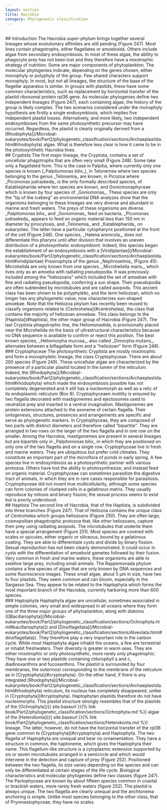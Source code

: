 ```yaml
---
layout: section
title: Hacrobia
category: Phylogenetic classification
---
```


<br>
## Introduction
The Hacrobia super-phylum brings together several lineages whose evolutionary affinities are still pending (Figure 247). Most lines contain phagotrophs, either flagellates or amoeboids. Others include algae from secondary endosymbiosis. In most of these algae, the ability to phagocyte prey has not been lost and they therefore have a mixotrophic strategy of nutrition. Some are major components of phytoplankton. The molecular phylogenies indicate, depending on the genes chosen, either monophyly or polyphyly of the group. Few shared characters support monophyly. In most, but not all lineages, the structure of the base of the flagellar apparatus is similar. In groups with plastids, these have some common characteristics, such as replacement by horizontal transfer of the plastid ribosomal protein rpl36 gene. As molecular phylogenies define two independent lineages (Figure 247), each containing algae, the history of the group is likely complex. The two scenarios considered under the monophyly hypothesis are firstly a single endosymbiosis, which implies five independent plastid losses. Alternatively, and more likely, two independent endosymbioses from the same photosynthetic precursor may have occurred. Regardless, the plastid is clearly originally derived from a [Rhodophyta](/Microbial-eukaryotes/book/Part2/phylogenetic_classification/sections/Archaeplastida.html#rhodophyta) algae. What is therefore less clear is how it came to be in the photosynthetic Hacrobia lines.

<br>
## Cryptista
The first major lineage, the Cryptista, contains a set of unicellular phagotrophs that are often very small (Figure 248). Some take only a flagellated form. This is the case in Palpitia, where currently only one species is known (_Palpitomonas bilix_), in Telonemea where two species belonging to the genus _Telonemia_ are known, in Picozoa where _Picomonas judraskeda_ is the only formally described species, of Katablepharida where ten species are known, and Goniomonaphyceae which is known by four species of _Goniomonas_. These species are only the "tip of the iceberg" as environmental DNA analyzes show that the organisms belonging to these lineages are very diverse and abundant in marine and fresh waters. The preys of these organisms are diverse. _Palpitomonas bilix_ and _Goniomonas_ feed on bacteria, _Picomonas judraskeda_ appears to feed on organic material less than 150 nm in diameter by pinocytosis, and _Telonemia_ and _Katablepharida_ on eukaryotes. The latter have a particular cytopharynx positioned at the front of the cell (Figure 248). One species, _Hatena arenicola_, does not differentiate this pharynx until after division that involves an uneven distribution of a photosynthetic endosymbiont. Indeed, this species began the establishment of an endosymbiosis with a [Viridiplantae](/Microbial-eukaryotes/book/Part2/phylogenetic_classification/sections/Archaeplastida.html#viridiplantae) Prasinophyta of the genus _Nephroselmis_ (Figure 45). Microhelida are only known from one species, _Microheliella maris_, which lives only as an amoeba with radiating pseudopodia. It was previously included among the "heliozoans" which included the set of amoebae with fine and radiating pseudopodia, conferring a sun shape. Their pseudopodia are often subtended by microtubules and are called axopods. This ancient class has been shown to be polyphyletic, and the term heliozoan, which no longer has any phylogenetic value, now characterizes sun-shaped amoebae. Note that the Heliozoa phylum has recently been reused to classify organisms related to [Centrohelea](#centrohelea), the class that contains the majority of heliozoan amoebae. This class belongs to the [Haptista](#haptista), the other major group of Hacrobia (Figure 247). The last Cryptista phagotrophic line, the Heliomonadida, is provisionally placed near the Microhelida on the basis of ultrastructural characteristics because no DNA sequence is available to confirm or reject this position. The best known species, _Heliomorpha mucosa_, also called _Dimorpha mutans_, alternates between a biflagellate form and a "heliozoan" form (Figure 248).

<br>
### Cryptophyceae
The photosynthetic Cryptista are mostly mixotrophic and form a monophyletic lineage, the class Cryptophyceae. There are about 200 species (Figure 249). These unicellular algae are characterized by the presence of a particular plastid located in the lumen of the reticulum. Indeed, the [Rhodophyta](/Microbial-eukaryotes/book/Part2/phylogenetic_classification/sections/Archaeplastida.html#rhodophyta) which made the endosymbiosis possible has not completely degenerated and it still has a nucleomorph as well as a relic of its endoplasmic reticulum (Box 8). Cryptophyceaen motility is ensured by two flagella decorated with mastigonemes and ejectosomes used to neutralize prey and inserted in a ventral invagination. Mastigonemes are protein extensions attached to the axoneme of certain flagella. Their ontogenesis, structures, presences and arrangements are specific and serve as phylogenetic markers. In Cryptophyceae, they are composed of two parts with distinct diameters and therefore called "bipartite". They are arranged in two rows on the larger of the two flagella and in one row on the smaller. Among the Hacrobia, mastigonemes are present in several lineages but are bipartite only in _Palpitomonas bilix_ in which they are positioned on only one of the two flagella and on a single row. Cryptophyceae live in fresh and marine waters. They are ubiquitous but prefer cold climates. They constitute an important part of the microflora of ponds in early spring. A few species live in endosymbiosis as a photosynthetic partner with various protozoa. Others have lost the ability to photosynthesize, and instead feed on organic material. Cryptophyceae can sometimes parasitize the digestive tract of animals, in which they are in rare cases responsible for parasitosis. Cryptophyceae did not invent true multicellularity, although some species can form colonies of clumped cells in a gelatinous matrix. They usually reproduce by mitosis and binary fission; the sexual process seems to exist but is poorly understood.

<br>
## Haptista
The second line of Hacrobia, that of the Haptista, is subdivided into three branches (Figure 247). That of Heliozoa contains the unique class of Centrohelea which groups heliozoans (Figure 250). They are often large, cosmopolitan phagotrophic protozoa that, like other heliozoans, capture their prey using radiating axopods. The microtubules that underlie them have a special arrangement (Figure 251). Most species are covered with scales or spicules, either organic or siliceous, bound by a gelatinous coating. They are able to differentiate cysts and divide by binary fission. Sexual reproduction has not been clearly demonstrated. It could occur in cysts with the differentiation of amoeboid gametes followed by their fusion. Very common in fresh and marine waters, these organisms are able to swallow large prey, including small animals. The Rappemonada phylum contains a few species of algae that are only known by DNA sequences and some fluorescence images. These small algae, about 5 μm in size, have two to four plastids. They seem common and can bloom, especially in the Sargasso Sea. They appear to be related to the Haptophyta which forms the most important branch of the Hacrobia, currently harboring more than 600 species.

<br>
### Haptophyta
Haptophyta algae are unicellular, sometimes associated in simple colonies, very small and widespread in all oceans where they form one of the three major groups of phytoplankton, along with diatoms (([Bacillariophyta](/Microbial-eukaryotes/book/Part2/phylogenetic_classification/sections/Ochrophyta.html#bacillariophyta))) and [Dinoflagellata](/Microbial-eukaryotes/book/Part2/phylogenetic_classification/sections/Alveolata.html#dinoflagellata)). They therefore play a very important role in the carbon cycle. While most Haptophyta algae inhabit the oceans, a few are terrestrial or inhabit freshwaters. Their diversity is greater in warm seas. They are either mixotrophic or only photosynthetic, more rarely only phagotrophic. They have one or two plastids containing chlorophyll a and c, diadinoxanthins and fucoxanthins. The plastid is surrounded by four membranes, the outermost corresponding to the membrane of the reticulum as in [Cryptophyta](#cryptophyta). On the other hand, if there is any integrated [Rhodophyta](/Microbial-eukaryotes/book/Part2/phylogenetic_classification/sections/Archaeplastida.html#rhodophyta) reticulum, its nucleus has completely disappeared, unlike in [Cryptophyta](#cryptophyta). Haptophytan plastids therefore do not have nucleomorphs. This plastid structure strongly resembles that of the plastids of the [Ochrophyta]({{ site.baseurl }}{% link book/Part2/phylogenetic_classification/sections/Ochrophyta.md %}) algae of the [Heterokonta]({{ site.baseurl }}{% link book/Part2/phylogenetic_classification/sections/Heterokonta.md %}) lineage. The latter, however, do not have the horizontal transfer of the rpl36 gene common to [Cryptophyta](#cryptophyta) and Haptophyta. The two flagella of Haptophyta are unequal and bear no ornamentation. They have a structure in common, the haptoneme, which gives the Haptophyta their name. This flagellum-like structure is a cytoplasmic extension supported by six or seven microtubules arranged in a semicircle and which would intervene in the detection and capture of prey (Figure 252). Positioned between the two flagella, its size varies depending on the species and can only be differentiated at certain stages of the life cycle. Biological characteristics and molecular phylogenies define two classes (figure 247). The Pavlophyceae are known by about fifteen species common in coastal or brackish waters, more rarely fresh waters (figure 252). The plastid is always unique. The two flagella are clearly unequal and the anchtonema anchoring is simple. Unlike most species belonging to the other class, that of Prymnesiophyceae, they have no scales.
